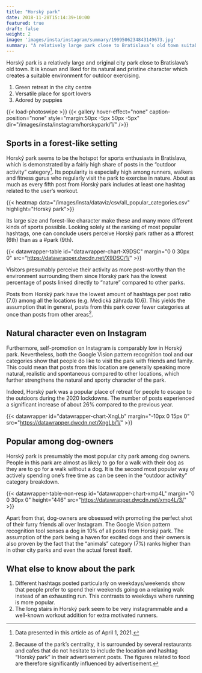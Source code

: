 ```yaml
---
title: "Horský park"
date: 2018-11-28T15:14:39+10:00
featured: true
draft: false
weight: 2
image: 'images/insta/instagram/summary/1999506234843149673.jpg'
summary: "A relatively large park close to Bratislava’s old town suitable for outdoor exercising"
---
```


Horský park is a relatively large and original city park close to Bratislava’s old town. It is known and liked for its natural and pristine character which creates a suitable environment for outdoor exercising.

1. Green retreat in the city centre
2. Versatile place for sport lovers
3. Adored by puppies

{{< load-photoswipe >}}
{{< gallery hover-effect="none" caption-position="none" style="margin:50px -5px 50px -5px" dir="/images/insta/instagram/horskypark/1/" />}}

## Sports in a forest-like setting

Horský park seems to be the hotspot for sports enthusiasts in Bratislava, which is demonstrated by a fairly high share of posts in the “outdoor activity” category[^2]. Its popularity is especially high among runners, walkers and fitness gurus who regularly visit the park to exercise in nature. About as much as every fifth post from Horský park includes at least one hashtag related to the user’s workout.

{{< heatmap data="/images/insta/dataviz/csv/all_popular_categories.csv" highlight="Horský park">}}

Its large size and forest-like character make these and many more different kinds of sports possible. Looking solely at the ranking of most popular hashtags, one can conclude users perceive Horský park rather as a #forest (6th) than as a #park (9th).

{{< datawrapper-table id="datawrapper-chart-X9DSC" margin="0 0 30px 0" src="https://datawrapper.dwcdn.net/X9DSC/1/" >}}

Visitors presumably perceive their activity as more post-worthy than the environment surrounding them since Horský park has the lowest percentage of posts linked directly to “nature” compared to other parks.

Posts from Horský park have the lowest amount of hashtags per post ratio (7.0) among all the locations (e.g. Medická záhrada 10.6). This yields the assumption that in general, posts from this park cover fewer categories at once than posts from other areas[^1].

## Natural character even on Instagram

Furthermore, self-promotion on Instagram is comparably low in Horský park. Nevertheless, both the Google Vision pattern recognition tool and our categories show that people do like to visit the park with friends and family. This could mean that posts from this location are generally speaking more natural, realistic and spontaneous compared to other locations, which further strengthens the natural and sporty character of the park.

Indeed, Horský park was a popular place of retreat for people to escape to the outdoors during the 2020 lockdowns. The number of posts experienced a significant increase of about 26% compared to the previous year.

{{< datawrapper id="datawrapper-chart-XngLb" margin="-10px 0 15px 0" src="https://datawrapper.dwcdn.net/XngLb/1/" >}}

## Popular among dog-owners

Horský park is presumably the most popular city park among dog owners. People in this park are almost as likely to go for a walk with their dog as they are to go for a walk without a dog. It is the second most popular way of actively spending one’s free time as can be seen in the “outdoor activity” category breakdown.

{{< datawrapper-table-non-resp id="datawrapper-chart-xmp4L" margin="0 0 30px 0" height="446" src="https://datawrapper.dwcdn.net/xmp4L/3/" >}}

Apart from that, dog-owners are obsessed with promoting the perfect shot of their furry friends all over Instagram. The Google Vision pattern recognition tool senses a dog in 10% of all posts from Horský park. The assumption of the park being a haven for excited dogs and their owners is also proven by the fact that the “animals” category (7%) ranks higher than in other city parks and even the actual forest itself.

## What else to know about the park

1. Different hashtags posted particularly on weekdays/weekends show that people prefer to spend their weekends going on a relaxing walk instead of an exhausting run. This contrasts to weekdays where running is more popular.
2. The long stairs in Horský park seem to be very instagrammable and a well-known workout addition for extra motivated runners.

[^1]: Because of the park’s centrality, it is surrounded by several restaurants and cafes that do not hesitate to include the location and hashtag “Horský park” in their advertisement posts. The figures related to food are therefore significantly influenced by advertisement.
[^2]: Data presented in this article as of April 1, 2021.

